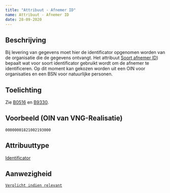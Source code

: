 ```yaml
---
title: "Attribuut - Afnemer ID"
name: Attribuut - Afnemer ID
date: 28-09-2020
---
```


## Beschrijving
Bij levering van gegevens moet hier de identificator opgenomen worden van de organisatie die de gegevens ontvangt. Het attribuut [Soort afnemer ID](./Soort_afnemer_ID.md)) bepaalt wat voor soort identificator gebruikt wordt om de afnemer te identificeren. Op dit moment kan gekozen worden uit een OIN voor organisaties en een BSN voor natuurlijke personen.

## Toelichting
Zie [B0516](../../achtergronddocumentatie/ontwerp/artefacten/0516.md) en [B9330](../../achtergronddocumentatie/ontwerp/artefacten/9330.md).

## Voorbeeld (OIN van VNG-Realisatie)
`00000001821002193000` 

## Attribuuttype
[Identificator](../attribuuttypen/Identificator.md)

## Aanwezigheid
[`Verplicht indien relevant`](../../gegevenswoordenboek/readme.md#bijzondere-meta-attributen)

